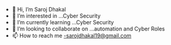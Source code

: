 - 👋 Hi, I’m Saroj Dhakal
- 👀 I’m interested in ...Cyber Security
- 🌱 I’m currently learning ...Cyber Security 
- 💞️ I’m looking to collaborate on ...automation and Cyber Roles 
- 📫 How to reach me -sarojdhakal19@gmail.com
